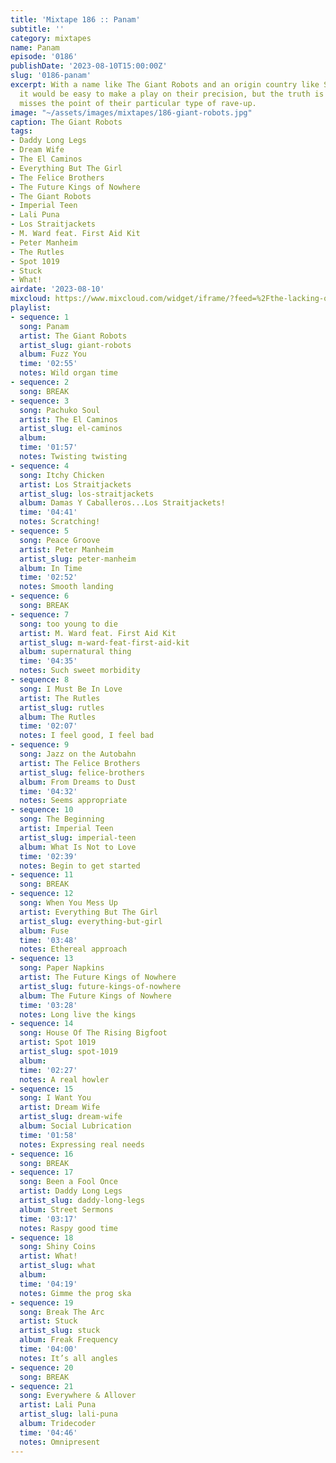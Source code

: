 ```yaml
---
title: 'Mixtape 186 :: Panam'
subtitle: ''
category: mixtapes
name: Panam
episode: '0186'
publishDate: '2023-08-10T15:00:00Z'
slug: '0186-panam'
excerpt: With a name like The Giant Robots and an origin country like Switzerland,
  it would be easy to make a play on their precision, but the truth is that completely
  misses the point of their particular type of rave-up.
image: "~/assets/images/mixtapes/186-giant-robots.jpg"
caption: The Giant Robots
tags:
- Daddy Long Legs
- Dream Wife
- The El Caminos
- Everything But The Girl
- The Felice Brothers
- The Future Kings of Nowhere
- The Giant Robots
- Imperial Teen
- Lali Puna
- Los Straitjackets
- M. Ward feat. First Aid Kit
- Peter Manheim
- The Rutles
- Spot 1019
- Stuck
- What!
airdate: '2023-08-10'
mixcloud: https://www.mixcloud.com/widget/iframe/?feed=%2Fthe-lacking-org%2F1dxpak-186-panam%2F&hide_artwork=1&hide_cover=1&light=1
playlist:
- sequence: 1
  song: Panam
  artist: The Giant Robots
  artist_slug: giant-robots
  album: Fuzz You
  time: '02:55'
  notes: Wild organ time
- sequence: 2
  song: BREAK
- sequence: 3
  song: Pachuko Soul
  artist: The El Caminos
  artist_slug: el-caminos
  album:
  time: '01:57'
  notes: Twisting twisting
- sequence: 4
  song: Itchy Chicken
  artist: Los Straitjackets
  artist_slug: los-straitjackets
  album: Damas Y Caballeros...Los Straitjackets!
  time: '04:41'
  notes: Scratching!
- sequence: 5
  song: Peace Groove
  artist: Peter Manheim
  artist_slug: peter-manheim
  album: In Time
  time: '02:52'
  notes: Smooth landing
- sequence: 6
  song: BREAK
- sequence: 7
  song: too young to die
  artist: M. Ward feat. First Aid Kit
  artist_slug: m-ward-feat-first-aid-kit
  album: supernatural thing
  time: '04:35'
  notes: Such sweet morbidity
- sequence: 8
  song: I Must Be In Love
  artist: The Rutles
  artist_slug: rutles
  album: The Rutles
  time: '02:07'
  notes: I feel good, I feel bad
- sequence: 9
  song: Jazz on the Autobahn
  artist: The Felice Brothers
  artist_slug: felice-brothers
  album: From Dreams to Dust
  time: '04:32'
  notes: Seems appropriate
- sequence: 10
  song: The Beginning
  artist: Imperial Teen
  artist_slug: imperial-teen
  album: What Is Not to Love
  time: '02:39'
  notes: Begin to get started
- sequence: 11
  song: BREAK
- sequence: 12
  song: When You Mess Up
  artist: Everything But The Girl
  artist_slug: everything-but-girl
  album: Fuse
  time: '03:48'
  notes: Ethereal approach
- sequence: 13
  song: Paper Napkins
  artist: The Future Kings of Nowhere
  artist_slug: future-kings-of-nowhere
  album: The Future Kings of Nowhere
  time: '03:28'
  notes: Long live the kings
- sequence: 14
  song: House Of The Rising Bigfoot
  artist: Spot 1019
  artist_slug: spot-1019
  album:
  time: '02:27'
  notes: A real howler
- sequence: 15
  song: I Want You
  artist: Dream Wife
  artist_slug: dream-wife
  album: Social Lubrication
  time: '01:58'
  notes: Expressing real needs
- sequence: 16
  song: BREAK
- sequence: 17
  song: Been a Fool Once
  artist: Daddy Long Legs
  artist_slug: daddy-long-legs
  album: Street Sermons
  time: '03:17'
  notes: Raspy good time
- sequence: 18
  song: Shiny Coins
  artist: What!
  artist_slug: what
  album:
  time: '04:19'
  notes: Gimme the prog ska
- sequence: 19
  song: Break The Arc
  artist: Stuck
  artist_slug: stuck
  album: Freak Frequency
  time: '04:00'
  notes: It’s all angles
- sequence: 20
  song: BREAK
- sequence: 21
  song: Everywhere & Allover
  artist: Lali Puna
  artist_slug: lali-puna
  album: Tridecoder
  time: '04:46'
  notes: Omnipresent
---
```


